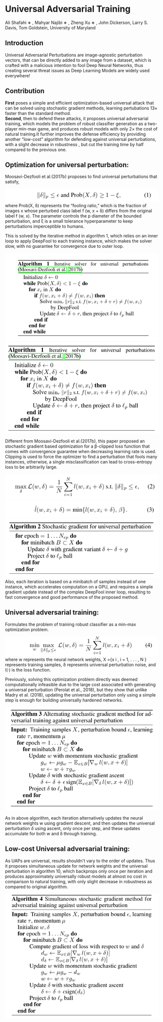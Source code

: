 # Universal Adversarial Training
Ali Shafahi ∗ , Mahyar Najibi ∗ , Zheng Xu ∗ , John Dickerson, Larry S. Davis, Tom Goldstein,
University of Maryland

## Introduction
Universal Adversarial Perturbations are image-agnostic perturbation vectors, that can be directly added to any image from a dataset, which is crafted with a malicious intention to fool Deep Neural Networks, thus creating several threat issues as Deep Learning Models are widely used everywhere!

## Contribution
**First** poses a simple and efficient optimization-based universal attack that can be solved using stochastic gradient methods, learning pertubations 13× faster than the standard method.<br/>
**Second**, then to defend these attacks, it proposes universal adversarial training, which models the problem of robust classifier generation as a two-player min-max game, and produces robust models with only 2× the cost of natural training.It further improves the defense efficiency by providing another “low-cost” algorithm for defending against universal perturbations, with a slight decrease in robustness , but cut the training time by half compared to the previous one.

## Optimization for universal perturbation:
Moosavi-Dezfooli et al.(2017b) proposes to find universal perturbations that satisfy,
    
<img src="../images/UAT_eq1.png" title="Objective function for UAP">
where Prob(X, δ) represents the “fooling ratio,” which is the fraction of images x 
whose perturbed class label f (w, x + δ)  differs from the original label f (w, x). 
The parameter controls the p diameter of the bounded perturbation, and ξ is a small tolerance hyperparameter to keep perturbations imperceptible to humans.
    
This is solved by the iterative method in algorithm 1, which relies on an inner loop to apply DeepFool to each training instance, which makes the solver slow, with no guarantee for convergence due to outer loop.

<img src="../images/UAT_algo1ex.png">

<img src="../images/UAT_algo1.png">

Different from Moosavi-Dezfooli et al.(2017b), this paper proposed an stochastic gradient based optimization for a β-clipped loss function that comes with convergence guarantee when decreasing learning rate is used.
Clipping is used to force the optimizer to find a perturbation that fools many instances, otherwise, a single misclassification can lead to cross-entropy loss to be arbitrarily large.

<img src='../images/UAT_eq2.png' title='objective function for optimized UAP generation method'>
<img src='../images/UAT_eq3.png' title='clipped loss function'>

<img src='../images/UAT_algo2.png'>
Also, each iteration is based on a minibatch of samples instead of one instance, which accelerates computation on a GPU, and requires a simple gradient update instead of the complex DeepFool inner loop, resulting to fast convergence and good performance of the proposed method.

## Universal adversarial training:
Formulates the problem of training robust classifier as a min-max optimization problem.
    
<img src='../images/UAT_eq4.png' title='min-max optimization problem'>
where w represents the neural network weights, X ={x i , i = 1, . . . , N } represents training samples, δ represents
universal perturbation noise, and l(·) is the loss function.

Previously, solving this optimization problem directly was deemed computationally infeasible due to the large cost
associated with generating a universal perturbation (Perolat et al., 2018), but they show that unlike Madry et al. (2018), updating the universal perturbation only using a simple step is enough for building universally hardened networks.
 
<img src='../images/UAT_algo3.png' title='Alternate gradient optimization based adversarial training'>

As in above algorithm, each iteration alternatively updates the neural network weights w using gradient descent, and then updates the universal perturbation $\delta$ using ascent, only once per step, and these updates accumulate for both w and δ through training.

## Low-cost Universal adversarial training:
As UAPs are universal, results shouldn't vary to the order of updates. Thus it proposes simultaneous update for network weights and the universal perturbation in algorithm 10, which backprops only once per iteration and produces approximately universally robust models at almost no cost in comparison to natural training, with only slight decrease in robustness as compared to original algorithm.

<img src="../images/UAT_algo4.png" title="Algorithm with simultaneous update">
